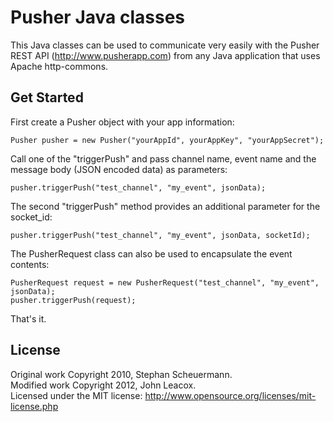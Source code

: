 Pusher Java classes
=========================================

This Java classes can be used to communicate very easily with the Pusher REST API (http://www.pusherapp.com) from any Java application that uses Apache http-commons.

Get Started
-----------
First create a Pusher object with your app information:

	Pusher pusher = new Pusher("yourAppId", yourAppKey", "yourAppSecret"); 
	
Call one of the "triggerPush" and pass channel name, event name and the message body (JSON encoded data) as parameters:
	
	pusher.triggerPush("test_channel", "my_event", jsonData);
	
The second "triggerPush" method provides an additional parameter for the socket_id:

	pusher.triggerPush("test_channel", "my_event", jsonData, socketId);

The PusherRequest class can also be used to encapsulate the event contents:

	PusherRequest request = new PusherRequest("test_channel", "my_event", jsonData);
	pusher.triggerPush(request);
	
That's it.
	
License
-------
Original work Copyright 2010, Stephan Scheuermann.  
Modified work Copyright 2012, John Leacox.  
Licensed under the MIT license: http://www.opensource.org/licenses/mit-license.php